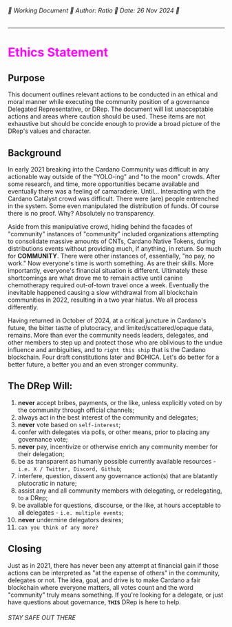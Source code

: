 ###### 🔺 Working Document 🔺 Author: Ratio 🔺 Date: 26 Nov 2024 🔺

---

# <span style="color:magenta">Ethics Statement</span>

## Purpose

This document outlines relevant actions to be conducted in an ethical and moral manner while executing the community position of a governance Delegated Representative, or DRep. The document will list unacceptable actions and areas where caution should be used. These items are not exhaustive but should be concide enough to provide a broad picture of the DRep's values and character.

## Background

In early 2021 breaking into the Cardano Community was difficult in any actionable way outside of the "YOLO-ing" and "to the moon" crowds. After some research, and time, more opportunities became available and eventually there was a feeling of camaraderie. Until... Interacting with the Cardano Catalyst crowd was difficult. There were (are) people entrenched in the system. Some even manipulated the distribution of funds. Of course there is no proof. Why? Absolutely no transparency. 

Aside from this manipulative crowd, hiding behind the facades of "community" instances of "community" included organizations attempting to consolidate massive amounts of CNTs, Cardano Native Tokens, during distributions events without providing much, if anything, in return.  So much for **COMMUNITY**. There were other instances of, essentially, "no pay, no work." Now everyone's time is worth something. As are their skills. More importantly, everyone's financial situation is different. Ultimately these shortcomings are what drove me to remain active until canine chemotherapy required out-of-town travel once a week. Eventually the inevitable happened causing a slow withdrawal from all blockchain communities in 2022, resulting in a two year hiatus. We all process differently.

Having returned in October of 2024, at a critical juncture in Cardano's future, the bitter tastte of plutocracy, and limited/scattered/opaque data, remains. More than ever the community needs leaders, delegates, and other members to step up and protect those who are oblivious to the undue influence and ambiguities, and to `right this ship` that is the Cardano blockchain. Four draft constitutions later and BOHICA. Let's do better for a better future, a better you and an even stronger community.

## The DRep Will:
1. **never** accept bribes, payments, or the like, unless explicitly voted on by the community through official channels;
2. always act in the best interest of the community and delegates;
3. **never** vote based on `self-interest`;
4. confer with delegates via polls, or other means, prior to placing any governance vote;
5. **never** pay, incentivize or otherwise enrich any community member for their delegation;
6. be as transparent as humanly possible currently available resources - `i.e. X / Twitter, Discord, Github`;
7. interfere, question, dissent any governance action(s) that are blatantly plutocratic in nature;
8. assist any and all community members with delegating, or redelegating, to a DRep;
9. be available for questions, discourse, or the like, at hours acceptable to all delegates - `i.e. multiple events`;
10. **never** undermine delegators desires;
11. `can you think of any more?`

## Closing

Just as in 2021, there has never been any attempt at financial gain if those actions can be interpreted as "at the expense of others" in the community, delegates or not. The idea, goal, and drive is to make Cardano a fair blockchain where everyone matters, all votes count and the word "community" truly means something. If you're looking for a delegate, or just have questions about governance, **`THIS`** DRep is here to help.

###### STAY SAFE OUT THERE

